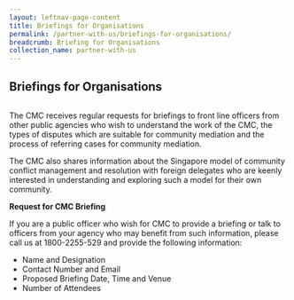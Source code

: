 ```yaml
---
layout: leftnav-page-content
title: Briefings for Organisations
permalink: /partner-with-us/briefings-for-organisations/
breadcrumb: Briefing for Organisations
collection_name: partner-with-us
---
```


<style>
  .image {width: 600px;}
  .image img {max-width: 100%;}
</style>

Briefings for Organisations
---

<div class="image"><img src"/images/1504167471782.png/"></div>
   
The CMC receives regular requests for briefings to front line officers from other public agencies who wish to understand the work of the CMC, the types of disputes which are suitable for community mediation and the process of referring cases for community mediation.

The CMC also shares information about the Singapore model of community conflict management and resolution with foreign delegates who are keenly interested in understanding and exploring such a model for their own community.
 
**Request for CMC Briefing**

If you are a public officer who wish for CMC to provide a briefing or talk to officers from your agency who may benefit from such information, please call us at 1800-2255-529 and provide the following information:

* Name and Designation
* Contact Number and Email
* Proposed Briefing Date, Time and Venue
* Number of Attendees 
